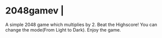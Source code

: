 # 2048gamev | 
A simple 2048 game which multiplies by 2. 
Beat the Highscore! 
You can change the mode(From Light to Dark). 
Enjoy the game.
